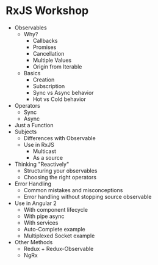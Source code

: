 RxJS Workshop
========

- Observables
  - Why?
    - Callbacks
    - Promises
    - Cancellation
    - Multiple Values
    - Origin from Iterable
  - Basics
    - Creation
    - Subscription
    - Sync vs Async behavior
    - Hot vs Cold behavior
- Operators
  - Sync
  - Async
- Just a Function
- Subjects
  - Differences with Observable
  - Use in RxJS
    - Multicast
    - As a source
- Thinking "Reactively"
  - Structuring your observables
  - Choosing the right operators
- Error Handling
  - Common mistakes and misconceptions
  - Error handling without stopping source observable
- Use in Angular 2
  - With component lifecycle
  - With pipe async
  - With services
  - Auto-Complete example
  - Multiplexed Socket example
- Other Methods
  - Redux + Redux-Observable
  - NgRx
